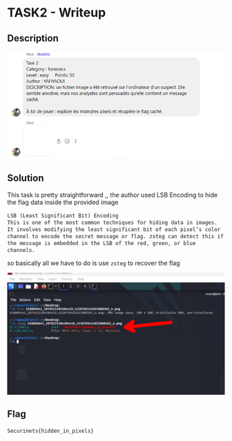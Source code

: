 # TASK2 - Writeup

## Description

![Alt text](img/1.png)

## Solution

This task is pretty straightforward ,, the author used LSB Encoding to hide the flag data inside the provided image

```
LSB (Least Significant Bit) Encoding
This is one of the most common techniques for hiding data in images. It involves modifying the least significant bit of each pixel’s color channel to encode the secret message or flag. zsteg can detect this if the message is embedded in the LSB of the red, green, or blue channels.
```

so basically all we have to do is use `zsteg` to recover the flag

![Alt text](img/2.png)

## Flag

```
Securinets{hidden_in_pixels}
```
